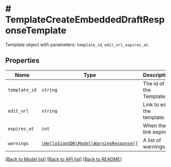 # # TemplateCreateEmbeddedDraftResponseTemplate

Template object with parameters: `template_id`, `edit_url`, `expires_at`.

## Properties

Name | Type | Description | Notes
------------ | ------------- | ------------- | -------------
| `template_id` | ```string``` |  The id of the Template.  |  |
| `edit_url` | ```string``` |  Link to edit the template.  |  |
| `expires_at` | ```int``` |  When the link expires.  |  |
| `warnings` | [```\HelloSignSDK\Model\WarningResponse[]```](WarningResponse.md) |  A list of warnings.  |  |

[[Back to Model list]](../../README.md#models) [[Back to API list]](../../README.md#endpoints) [[Back to README]](../../README.md)
